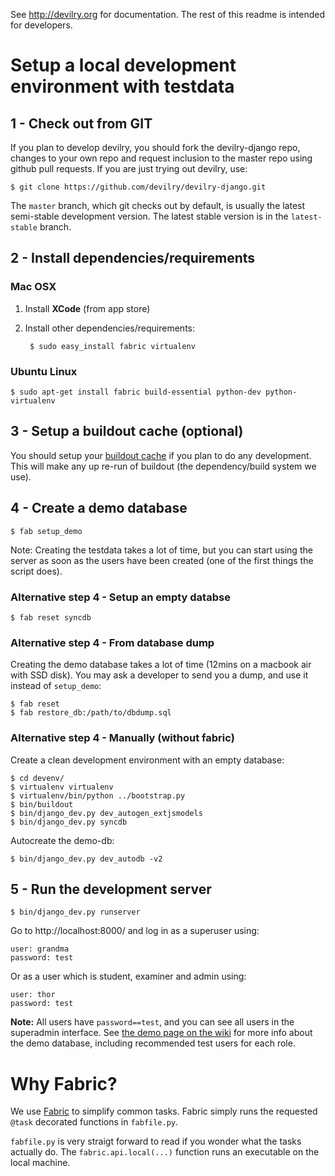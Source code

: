 See http://devilry.org for documentation. The rest of this readme is intended for developers.


# Setup a local development environment with testdata


## 1 - Check out from GIT

If you plan to develop devilry, you should fork the devilry-django repo,
changes to your own repo and request inclusion to the master repo using github
pull requests. If you are just trying out devilry, use:

    $ git clone https://github.com/devilry/devilry-django.git

The ``master`` branch, which git checks out by default, is usually the latest
semi-stable development version. The latest stable version is in the
``latest-stable`` branch.


## 2 - Install dependencies/requirements

### Mac OSX

1. Install **XCode** (from app store)
2. Install other dependencies/requirements:

        $ sudo easy_install fabric virtualenv


### Ubuntu Linux

    $ sudo apt-get install fabric build-essential python-dev python-virtualenv


## 3 - Setup a buildout cache (optional)

You should setup your [buildout cache](https://github.com/devilry/devilry-django/wiki/Use-a-global-buildout-config-to-speed-up-bin-buildout) if you plan to do any development. This will make any up re-run of buildout (the dependency/build system we use).


## 4 - Create a demo database

    $ fab setup_demo

Note: Creating the testdata takes a lot of time, but you can start using the
server as soon as the users have been created (one of the first things the
script does).


### Alternative step 4 - Setup an empty databse

    $ fab reset syncdb


### Alternative step 4 - From database dump
Creating the demo database takes a lot of time (12mins on a macbook air with SSD disk). You may ask a developer to send you a dump, and use it instead of ``setup_demo``:

    $ fab reset
    $ fab restore_db:/path/to/dbdump.sql


### Alternative step 4 - Manually (without fabric)

Create a clean development environment with an empty database:

    $ cd devenv/
    $ virtualenv virtualenv
    $ virtualenv/bin/python ../bootstrap.py
    $ bin/buildout
    $ bin/django_dev.py dev_autogen_extjsmodels
    $ bin/django_dev.py syncdb

Autocreate the demo-db:

    $ bin/django_dev.py dev_autodb -v2


## 5 - Run the development server

    $ bin/django_dev.py runserver

Go to http://localhost:8000/ and log in as a superuser using:

    user: grandma
    password: test

Or as a user which is student, examiner and admin using:

    user: thor
    password: test

**Note:** All users have ``password==test``, and you can see all users in
the superadmin interface. See [the demo page on the wiki](https://github.com/devilry/devilry-django/wiki/demo)
for more info about the demo database, including recommended test users for each role.


# Why Fabric?

We use [Fabric](http://fabfile.org) to simplify common tasks. Fabric simply runs the requested ``@task`` decorated functions in ``fabfile.py``.

``fabfile.py`` is very straigt forward to read if you wonder what the tasks actually do. The ``fabric.api.local(...)`` function runs an executable on the local machine.
